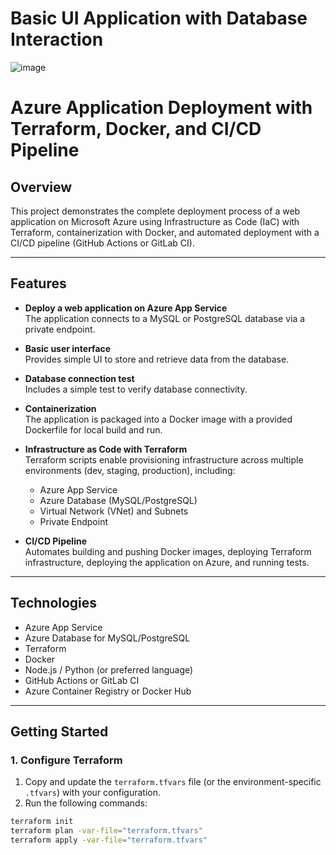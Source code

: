# Basic UI Application with Database Interaction

![image](https://github.com/user-attachments/assets/a988cd45-5ff2-41a0-8635-bbc78d22d8f5)

# Azure Application Deployment with Terraform, Docker, and CI/CD Pipeline

## Overview

This project demonstrates the complete deployment process of a web application on Microsoft Azure using Infrastructure as Code (IaC) with Terraform, containerization with Docker, and automated deployment with a CI/CD pipeline (GitHub Actions or GitLab CI).

---

## Features

- **Deploy a web application on Azure App Service**  
  The application connects to a MySQL or PostgreSQL database via a private endpoint.

- **Basic user interface**  
  Provides simple UI to store and retrieve data from the database.

- **Database connection test**  
  Includes a simple test to verify database connectivity.

- **Containerization**  
  The application is packaged into a Docker image with a provided Dockerfile for local build and run.

- **Infrastructure as Code with Terraform**  
  Terraform scripts enable provisioning infrastructure across multiple environments (dev, staging, production), including:  
  - Azure App Service  
  - Azure Database (MySQL/PostgreSQL)  
  - Virtual Network (VNet) and Subnets  
  - Private Endpoint  

- **CI/CD Pipeline**  
  Automates building and pushing Docker images, deploying Terraform infrastructure, deploying the application on Azure, and running tests.

---

## Technologies

- Azure App Service  
- Azure Database for MySQL/PostgreSQL  
- Terraform  
- Docker  
- Node.js / Python (or preferred language)  
- GitHub Actions or GitLab CI  
- Azure Container Registry or Docker Hub  

---

## Getting Started

### 1. Configure Terraform

1. Copy and update the `terraform.tfvars` file (or the environment-specific `.tfvars`) with your configuration.  
2. Run the following commands:

```bash
terraform init
terraform plan -var-file="terraform.tfvars"
terraform apply -var-file="terraform.tfvars"
